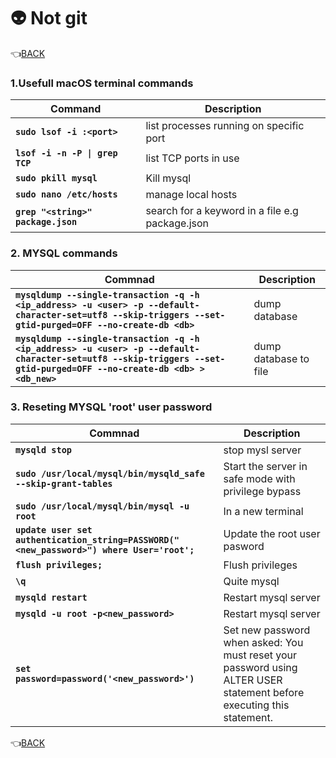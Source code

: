 # :alien: Not git

:point_left:[BACK](README.md)

### 1.Usefull macOS terminal commands

| Command                            | Description                                     |
| ---------------------------------- | ----------------------------------------------- |
| **`sudo lsof -i :<port>`**         | list processes running on specific port         |
| **`lsof -i -n -P \| grep TCP`**    | list TCP ports in use                           |
| **`sudo pkill mysql`**             | Kill mysql                                      |
| **`sudo nano /etc/hosts`**         | manage local hosts                              |
| **`grep "<string>" package.json`** | search for a keyword in a file e.g package.json |

### 2. MYSQL commands

| Commnad                                                                                                                                                                | Description           |
| ---------------------------------------------------------------------------------------------------------------------------------------------------------------------- | --------------------- |
| **`mysqldump --single-transaction -q -h <ip_address> -u <user> -p --default-character-set=utf8 --skip-triggers --set-gtid-purged=OFF --no-create-db <db>`**            | dump database         |
| **`mysqldump --single-transaction -q -h <ip_address> -u <user> -p --default-character-set=utf8 --skip-triggers --set-gtid-purged=OFF --no-create-db <db> > <db_new>`** | dump database to file |

### 3. Reseting MYSQL 'root' user password

| Commnad                                                                                   | Description                                                                                                           |
| ----------------------------------------------------------------------------------------- | --------------------------------------------------------------------------------------------------------------------- |
| **`mysqld stop`**                                                                         | stop mysl server                                                                                                      |
| **`sudo /usr/local/mysql/bin/mysqld_safe --skip-grant-tables`**                           | Start the server in safe mode with privilege bypass                                                                   |
| **`sudo /usr/local/mysql/bin/mysql -u root`**                                             | In a new terminal                                                                                                     |
| **`update user set authentication_string=PASSWORD("<new_password>") where User='root';`** | Update the root user pasword                                                                                          |
| **`flush privileges;`**                                                                   | Flush privileges                                                                                                      |
| **`\q`**                                                                                  | Quite mysql                                                                                                           |
| **`mysqld restart`**                                                                      | Restart mysql server                                                                                                  |
| **`mysqld -u root -p<new_password>`**                                                     | Restart mysql server                                                                                                  |
| **`set password=password('<new_password>')`**                                             | Set new password when asked: You must reset your password using ALTER USER statement before executing this statement. |

:point_left:[BACK](README.md)
